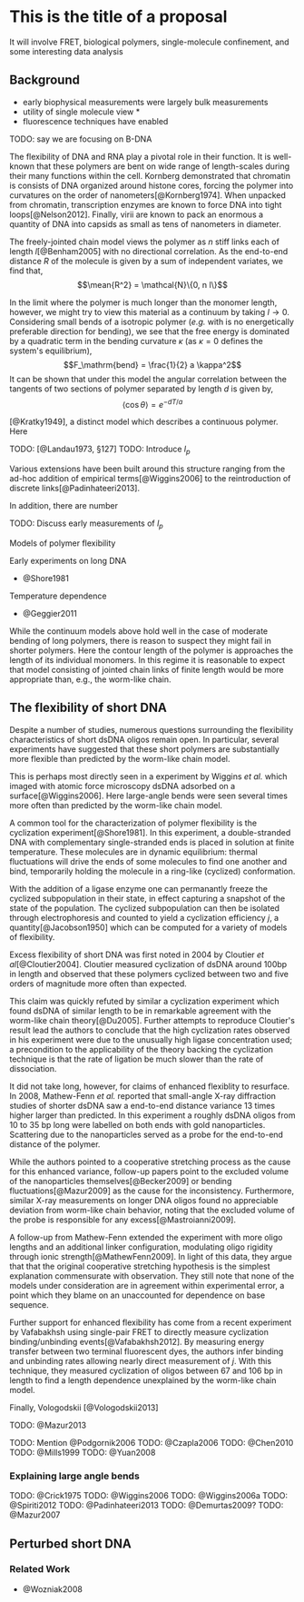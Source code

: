 # This is the title of a proposal

It will involve FRET, biological polymers, single-molecule
confinement, and some interesting data analysis

## Background

 * early biophysical measurements were largely bulk measurements
 * utility of single molecule view
   * 
 * fluorescence techniques have enabled 

TODO: say we are focusing on B-DNA

The flexibility of DNA and RNA play a pivotal role in their
function. It is well-known that these polymers are bent on wide range of
length-scales during their many functions within the cell.
Kornberg demonstrated that chromatin is consists of DNA organized
around histone cores, forcing the polymer into curvatures on the order
of nanometers[@Kornberg1974]. When unpacked from chromatin,
transcription enzymes are known to force DNA into tight
loops[@Nelson2012]. Finally, virii are known to pack an
enormous a quantity of DNA into capsids as small as tens of nanometers
in diameter.

The freely-jointed chain model views the polymer as $n$ stiff
links each of length $l$[@Benham2005] with no directional
correlation. As the end-to-end distance $R$ of the molecule is given
by a sum of independent variates, we find that,
$$\mean{R^2} = \mathcal{N}\{0, n l\}$$

In the limit where the polymer is much longer than the monomer length,
however, we might try to view this material as a continuum
by taking $l \rightarrow 0$. Considering small bends of a isotropic
polymer (*e.g.* with is no energetically preferable direction for
bending), we see that the free energy is dominated by a quadratic term
in the bending curvature $\kappa$ (as $\kappa=0$ defines the
system's equilibrium),
$$F_\mathrm{bend} = \frac{1}{2} a \kappa^2$$
It can be shown that under this model the angular correlation between the
tangents of two sections of polymer separated by length $d$ is given by,
$$ \langle \cos\theta \rangle = e^{-d T / a} $$



[@Kratky1949], a distinct
model which describes a continuous polymer. Here 


TODO: [@Landau1973, §127]
TODO: Introduce $l_p$

Various extensions have been built around this structure ranging from
the ad-hoc addition of empirical terms[@Wiggins2006] to the 
reintroduction of discrete links[@Padinhateeri2013].

In addition, there are number

TODO: Discuss early measurements of $l_p$

Models of polymer flexibility

Early experiments on long DNA
 * @Shore1981

Temperature dependence
 * @Geggier2011

While the continuum models above hold well in the case of moderate
bending of long polymers, there is reason to suspect they might fail
in shorter polymers. Here the contour length of the polymer is
approaches the length of its individual monomers. In this regime it is
reasonable to expect that model consisting of jointed chain links of
finite length would be more appropriate than, e.g., the worm-like chain.

## The flexibility of short DNA

Despite a number of studies, numerous questions surrounding the
flexibility characteristics of short dsDNA oligos remain open. In
particular, several experiments have suggested that these short
polymers are substantially more flexible than predicted by the
worm-like chain model.

This is perhaps most directly seen in a experiment by Wiggins *et al.*
which imaged with atomic force microscopy dsDNA adsorbed on a
surface[@Wiggins2006]. Here large-angle bends were seen several times
more often than predicted by the worm-like chain model.

A common tool for the characterization of polymer flexibility is the
cyclization experiment[@Shore1981].
In this experiment, a double-stranded DNA with
complementary single-stranded ends is placed in solution at finite
temperature. These molecules are in dynamic equilibrium: thermal
fluctuations will drive the ends of some molecules to find one another
and bind, temporarily holding the molecule in a ring-like (cyclized)
conformation.

With the addition of a ligase enzyme one can permanantly freeze the
cyclized subpopulation in their state, in effect capturing a snapshot
of the state of the population. The cyclized subpopulation can then be
isolated through electrophoresis and counted to yield a cyclization
efficiency $j$, a quantity[@Jacobson1950] which can be computed for a
variety of models of flexibility.

<!-- Cloutier -->
Excess flexibility of short DNA was first noted in 2004 by Cloutier *et
al*[@Cloutier2004]. Cloutier measured cyclization of dsDNA around
100bp in length and observed that these polymers cyclized between two
and five orders of magnitude more often than expected.

<!-- Du -->
This claim was quickly refuted by similar a cyclization experiment
which found dsDNA of similar length to be in remarkable agreement with
the worm-like chain theory[@Du2005]. Further attempts to reproduce
Cloutier's result lead the authors to conclude that the high
cyclization rates observed in his experiment were due to the unusually
high ligase concentration used; a precondition to the applicability of
the theory backing the cyclization technique is that the rate of
ligation be much slower than the rate of dissociation.

<!-- Mathew-Fenn -->
It did not take long, however, for claims of enhanced flexiblity to
resurface. In 2008, Mathew-Fenn *et al.* reported that small-angle X-ray
diffraction studies of shorter dsDNA saw a end-to-end distance
variance 13 times higher larger than predicted. In this experiment a
roughly dsDNA oligos from 10 to 35 bp long were labelled on both ends
with gold nanoparticles. Scattering due to the nanoparticles served as
a probe for the end-to-end distance of the polymer.

<!-- Mathewe-Fenn refutations -->
While the authors pointed to a cooperative stretching process as the
cause for this enhanced variance, follow-up papers point to the
excluded volume of the nanoparticles themselves[@Becker2009] or
bending fluctuations[@Mazur2009] as the cause for the inconsistency.
Furthermore, similar X-ray measurements on longer DNA oligos found no
appreciable deviation from worm-like chain behavior, noting that the
excluded volume of the probe is responsible for any
excess[@Mastroianni2009].

<!-- Mathewe-Fenn response -->
A follow-up from Mathew-Fenn extended the experiment with more oligo
lengths and an additional linker configuration, modulating oligo
rigidity through ionic strength[@MathewFenn2009]. In light of this
data, they argue that that the original cooperative stretching
hypothesis is the simplest explanation commensurate with
observation. They still note that none of the models under
consideration are in agreement within experimental error, a point
which they blame on an unaccounted for dependence on base sequence.

<!-- Vafabakhsh -->
Further support for enhanced flexibility has come from a recent
experiment by Vafabakhsh using single-pair FRET to directly measure
cyclization binding/unbinding events[@Vafabakhsh2012]. By measuring
energy transfer between two terminal fluorescent dyes, the authors 
infer binding and unbinding rates allowing nearly direct measurement
of $j$. With this technique, they measured cyclization of oligos
between 67 and 106 bp in length to find a length dependence
unexplained by the worm-like chain model.

<!-- Vologodskii -->
Finally, Vologodskii
[@Vologodskii2013]

<!-- Mazur -->
TODO: @Mazur2013

TODO: Mention @Podgornik2006
TODO: @Czapla2006
TODO: @Chen2010
TODO: @Mills1999
TODO: @Yuan2008

### Explaining large angle bends

TODO: @Crick1975
TODO: @Wiggins2006
TODO: @Wiggins2006a
TODO: @Spiriti2012
TODO: @Padinhateeri2013
TODO: @Demurtas2009?
TODO: @Mazur2007

## Perturbed short DNA

### Related Work

 * @Wozniak2008

